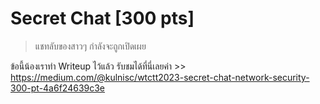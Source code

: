 # Secret Chat [300 pts]
> แชทลับของสาวๆ กำลังจะถูกเปิดเผย

ข้อนี้น้องเราทำ Writeup ไว้แล้ว รับชมได้ที่นี่เลยค่า >> https://medium.com/@kulnisc/wtctt2023-secret-chat-network-security-300-pt-4a6f24639c3e
